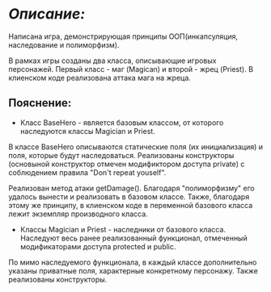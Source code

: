# *Описание:*
Написана игра, демонстрирующая принципы ООП(инкапсуляция, наследование и полиморфизм).

В рамках игры созданы два класса, описывающие игровых персонажей. Первый класс - маг (Magican) и второй - жрец (Priest). В клиенском коде реализована аттака мага на жреца.


## Пояснение:
* Класс BaseHero - является базовым классом, от которого наследуются классы Magician и Priest.

В классе BaseHero описываются статические поля (их инициализация) и поля, которые будут наследоваться. Реализованы конструкторы (основыной конструктор отмечен модификтором доступа private) с соблюдением правила "Don't repeat youself". 

Реализован метод атаки getDamage(). Благодаря "полиморфизму" его удалось вынести и реализовать в базовом классе. Также, благодаря этому же принципу, в клиенском коде в переменной базового класса лежит экземпляр производного класса.

* Классы Magician и Priest - наследники от базового класса. Наследуют весь ранее реализованный функционал, отмеченный модификаторами доступа protected и public.

По мимо наследуемого функционала, в каждый классе дополнительно указаны приватные поля, характерные конкретному персонажу. Также реализованы конструкторы.
